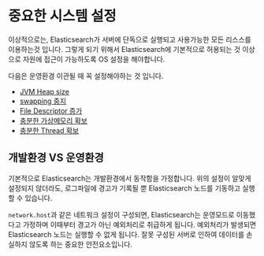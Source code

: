 # 중요한 시스템 설정

이상적으로는, Elasticsearch가 서버에 단독으로 실행되고 사용가능한 모든 리스스를 이용하는것 입니다. 그렇게 되기 위해서 Elasticsearch에 기본적으로 허용되는 것 이상으로 자원에 접근이 가능하도록 OS 설정을 해야합니다.

다음은 운영환경 이관될 때 꼭 설정해야하는 것 입니다.

* [JVM Heap size](/setup/system_config/heap_size.md)
* [swapping 중지](/setup/system_config/setup_configuration_memory.md)
* [File Descriptor 증가](/setup/system_config/file_descriptions.md)
* [충분한 가상메모리 확보](/setup/system_config/vm_max_map_count.md)
* [충분한 Thread 확보](/setup/system_config/max_number_of_threads.md)

## 개발환경 VS 운영환경

기본적으로 Elasticsearch는 개발환경에서 동작함을 가정합니다. 위의 설정이 알맞게 설정되지 않더라도, 로그파일에 경고가 기록될 뿐 Elasticsearch 노드를 기동하고 실행할 수 있습니다.

`network.host`과 같은 네트워크 설정이 구성되면, Elasticsearch는 운영모드로 이동했다고 가정하며 이때부터 경고가 아닌 예외처리로 취급하게 됩니다. 예외처리가 발생되면 Elasticsearch 노드는 실행할 수 없게 됩니다. 잘못 구성된 서버로 인하여 데이터를 손실하지 않도록 하는 중요한 안전요소입니다.